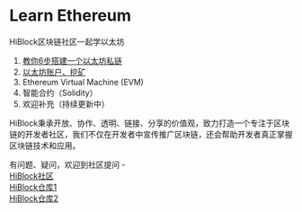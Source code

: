 # Learn Ethereum

HiBlock区块链社区一起学以太坊  
1. [教你6步搭建一个以太坊私链](./setup-a-private-ethereum-blockchain.md)  
2. [以太坊账户、挖矿](./ethereum-account-miner.md)
3. Ethereum Virtual Machine (EVM)
4. 智能合约（Solidity）
5. 欢迎补充（持续更新中）

HiBlock秉承开放、协作、透明、链接、分享的价值观，致力打造一个专注于区块链的开发者社区，我们不仅在开发者中宣传推广区块链，还会帮助开发者真正掌握区块链技术和应用。  

有问题、疑问，欢迎到社区提问 -   
[HiBlock社区](hiblock.net)  
[HiBlock仓库1](https://github.com/HiBlock/)  
[HiBlock仓库2](https://github.com/etherchina/)  
